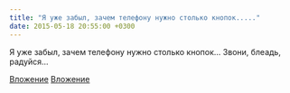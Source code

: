 ```yaml
---
title: "Я уже забыл, зачем телефону нужно столько кнопок....."
date: 2015-05-18 20:55:00 +0300
---
```


Я уже забыл, зачем телефону нужно столько кнопок... Звони, блеадь, радуйся...


[Вложение](/assets/vk_photos/1/ufiboCNvjWU.jpg)
[Вложение](/assets/vk_photos/1/TmOI6deBif8.jpg)
